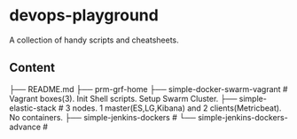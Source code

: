 # devops-playground
A collection of handy scripts and cheatsheets.

## Content

├── README.md
├── prm-grf-home
├── simple-docker-swarm-vagrant      # Vagrant boxes(3). Init Shell scripts. Setup Swarm Cluster.
├── simple-elastic-stack             # 3 nodes. 1 master(ES,LG,Kibana) and 2 clients(Metricbeat). No containers.
├── simple-jenkins-dockers           # 
└── simple-jenkins-dockers-advance   # 
